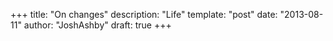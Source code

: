 +++
title: "On changes"
description: "Life"
template: "post"
date: "2013-08-11"
author: "JoshAshby"
draft: true
+++

